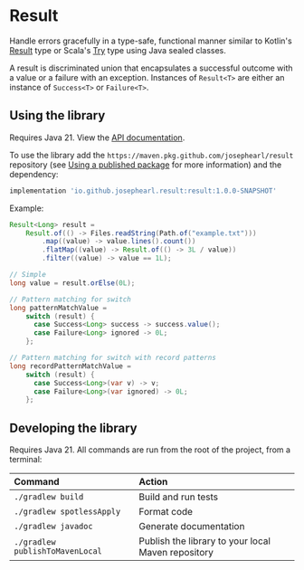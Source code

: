 # Result

Handle errors gracefully in a type-safe, functional manner similar to Kotlin's
[Result](https://kotlinlang.org/api/latest/jvm/stdlib/kotlin/-result/) type or Scala's
[Try](https://www.scala-lang.org/api/2.13.6/scala/util/Try.html) type using Java sealed classes.

A result is discriminated union that encapsulates a successful outcome with a value or a failure with an exception.
Instances of `Result<T>` are either an instance of `Success<T>` or `Failure<T>`.

## Using the library

Requires Java 21. View the [API documentation](https://josephearl.github.io/result/).

To use the library add the `https://maven.pkg.github.com/josephearl/result` repository (see
[Using a published package](https://docs.github.com/en/packages/working-with-a-github-packages-registry/working-with-the-gradle-registry#using-a-published-package)
for more information) and the dependency:

```groovy
implementation 'io.github.josephearl.result:result:1.0.0-SNAPSHOT'
```

Example:

```java
Result<Long> result =
    Result.of(() -> Files.readString(Path.of("example.txt")))
        .map((value) -> value.lines().count())
        .flatMap((value) -> Result.of(() -> 3L / value))
        .filter((value) -> value == 1L);

// Simple
long value = result.orElse(0L);

// Pattern matching for switch
long patternMatchValue =
    switch (result) {
      case Success<Long> success -> success.value();
      case Failure<Long> ignored -> 0L;
    };

// Pattern matching for switch with record patterns
long recordPatternMatchValue =
    switch (result) {
      case Success<Long>(var v) -> v;
      case Failure<Long>(var ignored) -> 0L;
    };
```

## Developing the library

Requires Java 21. All commands are run from the root of the project, from a terminal:

| Command                         | Action                                             |
|:--------------------------------|:---------------------------------------------------|
| `./gradlew build`               | Build and run tests                                |
| `./gradlew spotlessApply`       | Format code                                        |
| `./gradlew javadoc`             | Generate documentation                             |
| `./gradlew publishToMavenLocal` | Publish the library to your local Maven repository |
